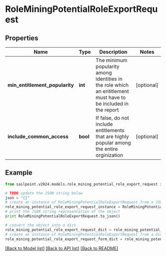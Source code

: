 # RoleMiningPotentialRoleExportRequest


## Properties

Name | Type | Description | Notes
------------ | ------------- | ------------- | -------------
**min_entitlement_popularity** | **int** | The minimum popularity among identities in the role which an entitlement must have to be included in the report | [optional] 
**include_common_access** | **bool** | If false, do not include entitlements that are highly popular among the entire orginization | [optional] 

## Example

```python
from sailpoint.v2024.models.role_mining_potential_role_export_request import RoleMiningPotentialRoleExportRequest

# TODO update the JSON string below
json = "{}"
# create an instance of RoleMiningPotentialRoleExportRequest from a JSON string
role_mining_potential_role_export_request_instance = RoleMiningPotentialRoleExportRequest.from_json(json)
# print the JSON string representation of the object
print RoleMiningPotentialRoleExportRequest.to_json()

# convert the object into a dict
role_mining_potential_role_export_request_dict = role_mining_potential_role_export_request_instance.to_dict()
# create an instance of RoleMiningPotentialRoleExportRequest from a dict
role_mining_potential_role_export_request_form_dict = role_mining_potential_role_export_request.from_dict(role_mining_potential_role_export_request_dict)
```
[[Back to Model list]](../README.md#documentation-for-models) [[Back to API list]](../README.md#documentation-for-api-endpoints) [[Back to README]](../README.md)



